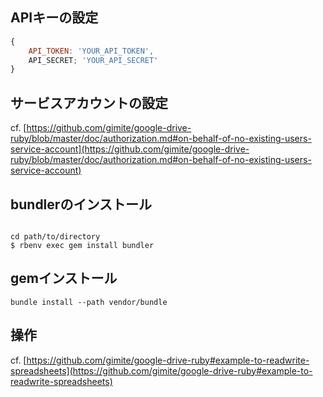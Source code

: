 ## APIキーの設定

```javascript
{
	API_TOKEN: 'YOUR_API_TOKEN',
	API_SECRET; 'YOUR_API_SECRET'
}
```

## サービスアカウントの設定

cf. [https://github.com/gimite/google-drive-ruby/blob/master/doc/authorization.md#on-behalf-of-no-existing-users-service-account](https://github.com/gimite/google-drive-ruby/blob/master/doc/authorization.md#on-behalf-of-no-existing-users-service-account)

## bundlerのインストール

```shell-script

cd path/to/directory
$ rbenv exec gem install bundler

```

## gemインストール

```shell
bundle install --path vendor/bundle
```

## 操作

cf. [https://github.com/gimite/google-drive-ruby#example-to-readwrite-spreadsheets](https://github.com/gimite/google-drive-ruby#example-to-readwrite-spreadsheets)
